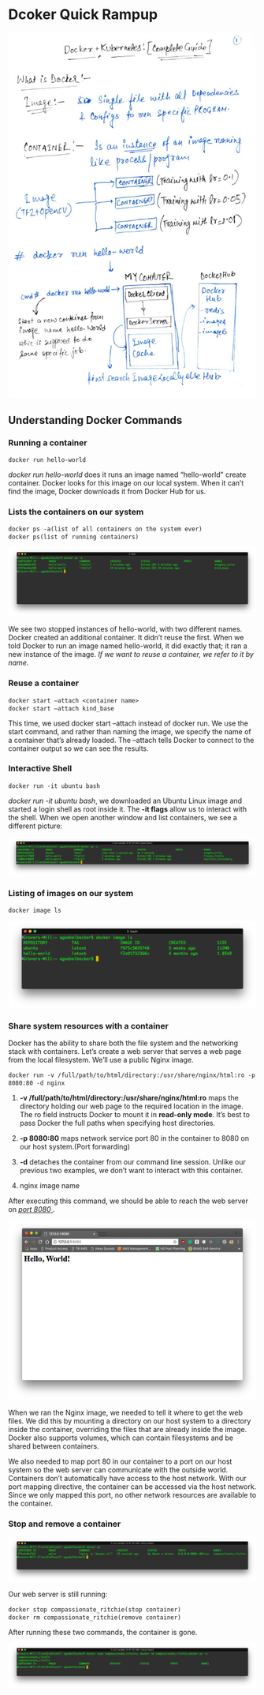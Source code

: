 # Dcoker Quick Rampup

![docker](images/docker_intro.jpeg)

**Understanding Docker Commands**
----------------------------------

### Running a container

```shell
docker run hello-world
```

*docker run hello-world* does  it runs an image named “hello-world" create container. Docker looks for this image on our local system. When it can’t find the image, Docker downloads it from Docker Hub for us.

### Lists the containers on our system

```shell
docker ps -a(list of all containers on the system ever)
docker ps(list of running containers)
```

![docker](images/docker_container.jpeg)

We see two stopped instances of hello-world, with two different names. Docker created an additional container. It didn’t reuse the first. When we told Docker to run an image named hello-world, it did exactly that; it ran a new instance of the image. *If we want to reuse a container, we refer to it by name.*

### Reuse a container

```shell
docker start –attach <container name>
docker start –attach kind_base
```

This time, we used docker start –attach <container name> instead of docker run. We use the start command, and rather than naming the image, we specify the name of a container that’s already loaded. The –attach tells Docker to connect to the container output so we can see the results.

### Interactive Shell

```shell
docker run -it ubuntu bash
```

*docker run -it ubuntu bash*, we downloaded an Ubuntu Linux image and started a login shell as root inside it. The **-it flags** allow us to interact with the shell. When we open another window and list containers, we see a different picture:

![docker](images/docker_container01.jpeg)

### Listing of images on our system

```shell
docker image ls
```

![docker](images/docker_lst_images.jpeg)

### Share system resources with a container

Docker has the ability to share both the file system and the networking stack with containers. Let’s create a web server that serves a web page from the local filesystem. We’ll use a public Nginx image.

```shell
docker run -v /full/path/to/html/directory:/usr/share/nginx/html:ro -p 8080:80 -d nginx
```

1. **-v /full/path/to/html/directory:/usr/share/nginx/html:ro** maps the directory holding our web page to the required location in the image. The ro field instructs Docker to mount it in **read-only mode**. It’s best to pass Docker the full paths when specifying host directories.

2. **-p 8080:80** maps network service port 80 in the container to 8080 on our host system.(Port forwarding)

3. **-d** detaches the container from our command line session. Unlike our previous two examples, we don’t want to interact with this container.

4. nginx image name

After executing this command, we should be able to reach the web server on <ins> *port 8080* </ins>.

![docker](images/docker_resource_uses.png)

When we ran the Nginx image, we needed to tell it where to get the web files. We did this by mounting a directory on our host system to a directory inside the container, overriding the files that are already inside the image. Docker also supports volumes, which can contain filesystems and be shared between containers.

We also needed to map port 80 in our container to a port on our host system so the web server can communicate with the outside world. Containers don’t automatically have access to the host network. With our port mapping directive, the container can be accessed via the host network. Since we only mapped this port, no other network resources are available to the container.

### Stop and remove a container

![docker](images/docker_container02.jpeg)

Our web server is still running:

```shell
docker stop compassionate_ritchie(stop container)
docker rm compassionate_ritchie(remove container)
```

After running these two commands, the container is gone.

![docker](images/docker_container03.jpeg)






